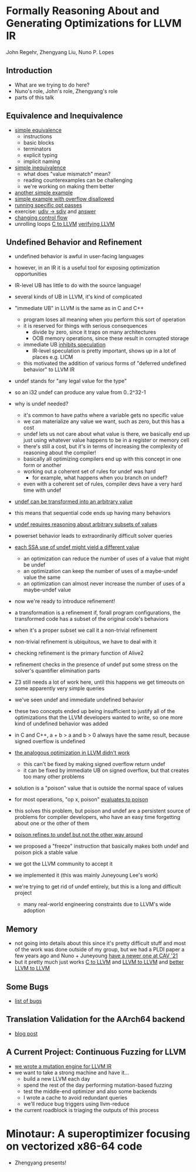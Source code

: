 # Formally Reasoning About and Generating Optimizations for LLVM IR

John Regehr, Zhengyang Liu, Nuno P. Lopes

## Introduction

- What are we trying to do here?
- Nuno's role, John's role, Zhengyang's role
- parts of this talk

## Equivalence and Inequivalence

- [simple equivalence](https://alive2.llvm.org/ce/z/arJCEv)
  - instructions
  - basic blocks
  - terminators
  - explicit typing
  - implicit naming
- [simple inequivalence](https://alive2.llvm.org/ce/z/gtT2J4)
  - what does "value mismatch" mean?
  - reading counterexamples can be challenging
  - we're working on making them better
- [another simple example](https://alive2.llvm.org/ce/z/ZdEyvR)
- [simple example with overflow disallowed](https://alive2.llvm.org/ce/z/qhL7v9)
- [running specific opt passes](https://alive2.llvm.org/ce/z/4H2oo5)
- exercise: [udiv -> sdiv](https://alive2.llvm.org/ce/z/IsgIcg) and [answer](https://alive2.llvm.org/ce/z/LS6Hty)
- [changing control flow]()
- unrolling loops [C to LLVM](https://gcc.godbolt.org/z/bx3YMeEe8) [verifying LLVM](https://alive2.llvm.org/ce/z/KnE2Su)

## Undefined Behavior and Refinement

- undefined behavior is awful in user-facing languages
- however, in an IR it is a useful tool for exposing optimization opportunities
- IR-level UB has little to do with the source language!
- several kinds of UB in LLVM, it's kind of complicated

- "immediate UB" in LLVM is the same as in C and C++
  - program loses all meaning when you perform this sort of operation
  - it is reserved for things with serious consequences
    - divide by zero, since it traps on many architectures
    - OOB memory operations, since these result in corrupted storage
  - immediate UB [inhibits speculation](https://alive2.llvm.org/ce/z/wyArce)
    - IR-level speculation is pretty important, shows up in a lot of places e.g. LICM
  - this motivated the addition of various forms of "deferred undefined behavior" to LLVM IR

- undef stands for "any legal value for the type"
- so an i32 undef can produce any value from 0..2^32-1
- why is undef needed?
  - it's common to have paths where a variable gets no specific value
  - we can materialize any value we want, such as zero, but this has a cost
  - undef lets us not care about what value is there, we basically end up just
    using whatever value happens to be in a register or memory cell
  - there's still a cost, but it's in terms of increasing the complexity of reasoning
    about the compiler!
  - basically all optimizing compilers end up with this concept in one form or another
  - working out a coherent set of rules for undef was hard
    - for example, what happens when you branch on undef?
  - even with a coherent set of rules, compiler devs have a very hard time with undef

- [undef can be transformed into an arbitrary value](https://alive2.llvm.org/ce/z/ZVUpXz)
- this means that sequential code ends up having many behaviors
- [undef requires reasoning about arbitrary subsets of values](https://alive2.llvm.org/ce/z/DYNQiv)
- powerset behavior leads to extraordinarily difficult solver queries
- [each SSA use of undef might yield a different value](https://alive2.llvm.org/ce/z/GLtJgB)
  - an optimization can reduce the number of uses of a value that might be undef
  - an optimization can keep the number of uses of a maybe-undef value the same
  - an optimization can almost never increase the number of uses of a maybe-undef value

- now we're ready to introduce refinement!
- a transformation is a refinement if, forall program configurations, the transformed code has a subset of the original code's behaviors
- when it's a proper subset we call it a non-trivial refinement
- non-trivial refinement is ubiquitous, we have to deal with it
- checking refinement is the primary function of Alive2
- refinement checks in the presence of undef put some stress on the
  solver's quantifier elimination parts
- Z3 still needs a lot of work here, until this happens we get timeouts on some apparently very simple queries

- we've seen undef and immediate undefined behavior
- these two concepts ended up being insufficient to justify all of the
  optimizations that the LLVM developers wanted to write, so one more
  kind of undefined behavior was added
- in C and C++, a + b > a and b > 0 always have the same result, because signed overflow is undefined
- [the analogous optimization in LLVM didn't work](https://alive2.llvm.org/ce/z/wPtEnP)
  - this can't be fixed by making signed overflow return undef
  - it can be fixed by immediate UB on signed overflow, but that creates too many other problems
- solution is a "poison" value that is outside the normal space of values
- for most operations, "op x, poison" [evaluates to poison](https://alive2.llvm.org/ce/z/8NFkSZ)
- this solves this problem, but poison and undef are a persistent source of problems for compiler developers, who have an easy time forgetting about one or the other of them
- [poison refines to undef but not the other way around](https://alive2.llvm.org/ce/z/3-S3NT)

- we proposed a "freeze" instruction that basically makes both undef and poison pick a stable value
- we got the LLVM community to accept it
- we implemented it (this was mainly Juneyoung Lee's work)
- we're trying to get rid of undef entirely, but this is a long and difficult project
  - many real-world engineering constraints due to LLVM's wide adoption

## Memory

- not going into details about this since it's pretty difficult stuff and most of the work was done outside of my group, but we had a PLDI paper a few years ago and Nuno + Juneyoung [have a newer one at CAV '21](https://web.ist.utl.pt/nuno.lopes/pubs.php?id=alive2-mem-cav21)
- but it pretty much just works [C to LLVM](https://gcc.godbolt.org/z/ooP5jEao3) and [LLVM to LLVM](https://alive2.llvm.org/ce/z/emHFcp) and [better LLVM to LLVM](https://alive2.llvm.org/ce/z/9jEVvb)

## Some Bugs

- [list of bugs](https://github.com/AliveToolkit/alive2/blob/master/BugList.md)

## Translation Validation for the AArch64 backend

- [blog post](https://blog.regehr.org/archives/2265)

## A Current Project: Continuous Fuzzing for LLVM

- [we wrote a mutation engine for LLVM IR](https://blog.regehr.org/archives/2148)
- we want to take a strong machine and have it...
  - build a new LLVM each day
  - spend the rest of the day performing mutation-based fuzzing
  - test the middle-end optimizer and also some backends
  - I wrote a cache to avoid redundant queries
  - we'll reduce bug triggers using llvm-reduce
- the current roadblock is triaging the outputs of this process  

# Minotaur: A superoptimizer focusing on vectorized x86-64 code

- Zhengyang presents!
